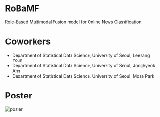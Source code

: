 # RoBaMF
Role-Based Multimodal Fusion model for Online News Classification

# Coworkers
  - Department of Statistical Data Science, University of Seoul, Leesang Youn
  - Department of Statistical Data Science, University of Seoul, Jonghyeok Ahn
  - Department of Statistical Data Science, University of Seoul, Mose Park

# Poster
![poster](https://github.com/mosePark/RoBaMF/assets/58103517/755024ec-c174-4745-bec4-c40641758185)

